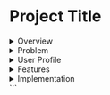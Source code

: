 # Project Title

<details>

<summary>Overview</summary>
## Overview

What is your app? Brief description in a couple of sentences.

My app will be a brand website to help a local wine importer to shine. Hopefully having his own website that showcases the products that he imports and the producers he works with. I want to include a find Us page that gives the user a list of restaurant were the importer's products are available. Hopefully my app will help him make more sale and in the futur I would like to create an inventory app for importers too! (This is for another time)

</details>

<details>
<summary>Problem</summary>
### Problem

Why is your app needed? Background information around any pain points or other reasons.

I personnaly think that in the world we live in, in 2024 and in a really dynamic and fast-paced city like Montreal, if you have a brand or side business and you don't have a good branding like an instagram page, functional website, your logo, to name a few, to highlight your products, it's really hard to grow and not be outshined by other similar businesses.

I think their will always be a need for a e-commerce plateform, especially user friendly one that are afforfable and if I can recreate even 10-15% of that for my capstone I would be really pleased. My goal is to keep working on it way after the bootcamp to make it way more complex.

</details>

<details>
<summary>User Profile</summary>
### User Profile

Who will use your app? How will they use it? Any special considerations that your app must take into account.

Hopefully my app would be used by two types of person.

First one : my client, who will be able to use his "backend" to upload pictures of his products with descriptions and prices to facilitate his sales.

second one: In this scenario, the users would use this website to read about my friend's imported wines, learn about wine production and be able to discover the great humans behind the wine bottle they shop for.

</details>
<details>
<summary>Features</summary>
### Features

List the functionality that your app will include. These can be written as user stories or descriptions with related details. Do not describe _how_ these features are implemented, only _what_ needs to be implemented.

-I would like to display about 10 new bottles on the home page, using a filter function to only keep the 10 first or the 10 last bottle of the array of bottles.

-The user will be able to read about wine producers carried by the importers.

-See what just came in on the main page, when the user hovers over the bottle it lets them see some details of the wine with a fun color transition (I want to see the bottle image still but with a overlay of gradient color with low opacity and text over it)

-See a live map where products can be wines can be found in Montreal and its surroundings.

-Read about the company's mission and who's the team behind.

</details>
<details>
<summary>Implementation</summary>
## Implementation

<details>
<summary>Tech Stack</summary>
### Tech Stack

List technologies that will be used in your app, including any libraries to save time or provide more functionality. Be sure to research any potential limitations.

I will be using:

-React
-React-router-dom
-Axios
-MySQL
-Sass (obvi)
-express

</details>
<details>
<summary>APIs</summary>
### APIs

List any external sources of data that will be used in your app.

I would like to use google Maps embeded map to show users where they can find the importer's bottle of wine in Montreal. Each marker will show a restaurant or store's name and address.

I will use my own API that hopefully is connected to my own database.

</details>
<details>
<summary>Sitemap</summary>
### Sitemap

In terms of what pages this website will showcase :

- About section that gives you a description of their mission with this company + a brief presentation of the team behind it.

- Find us section that will show the user where their products can be found in Quebec

- Producers section that give a description of who's being the production of every single bottle of wine and where they are from and which wine does the importer carry from them at the moment.

- Products section ordered by wine type (color probably) with a description from each bottle.

-I'll add a search bar that let you search your product by name or producer

- A listing section that will show a uploaded PDF with up to date stock that restaurant or an individual that would like to order for their own cellar.

</details>
<details>
<summary>Mockups</summary>
### Mockups

I have make a mockup of my Home and About sections.

![](./src/assets/Mockups/Home.png)
![](./src/assets/Mockups/About.png)
![](./src/assets/Mockups/findUs.png)
![](./src/assets/Mockups/Producers.png)
![](./src/assets/Mockups/ProducerDetail.png)
![](./src/assets/Mockups/Wines.png)
![](./src/assets/Mockups/WineDetails.png)
![](./src/assets/Mockups/Listing.png)

About (About.png)

</details>
<details>
<summary>Data</summary>
### Data

Describe your data and the relationships between them. You can show this visually using diagrams, or write it out.

I want to store my data in a database. This is what I really wanna play with for this Capstone, I wanna get comfortable with it.
I'd have 1 database, 2 tables. My only concern is how to store images, espcially if I want to store uploaded picture in the futur. I wanna say it should be in my public folder but I'm not sure yet.

1. Producers {
   producer_id
   producer_name
   producer_region
   producer_village
   producer_description
   producer_image
   wine_id (foreign key)
   }

2. Wines {
   wine_id
   wine_name
   wine_region
   wine_appellation
   wine_description
   wine_image
   wine_varietal
   }

![](./src/assets/Mockups/drawSQL-grand-ordinaire.png)

</details>
<details>
<summary>Endpoints</summary>
### Endpoints

<!-- "use client";

import { useState } from "react";
import {
APIProvider,
Map,
AdvancedMarker,
Pin,
InfoWindow,
} from "@vis.gl/react-google-maps";
import "./Map.scss"

const MapComp = () => {
const position = { lat: 45.508888, lng: -73.561668 };
const vinMonLapin = { lat: 45.53300094604492, lng: -73.61061096191406};
const [open, setOpen] = useState(false); -->

  <!-- return (
    <article className="map__container">
      <APIProvider apiKey={process.env.REACT_APP_GOOGLE_MAPS_KEY}>
        <div className="map">
          <Map zoom={13} center={position} mapId={process.env.REACT_APP_GOOGLE_MAPS_STYLE}>
            <AdvancedMarker position={vinMonLapin} onClick={() => setOpen(true)}>
              <Pin />
            </AdvancedMarker>

            {open && (
              <InfoWindow position={vinMonLapin} onCloseClick={() => setOpen(false)}>
                <p>Vin Mon Lapin</p>
             </InfoWindow>
            )}
          </Map>
        </div>
      </APIProvider>
    </article>  
  );
} -->

This is how I fetch GoogleMaps into my app. It takes a API key and a map style number. I already tested it and it works.

**GET /producers**

Get a list of all producers to display on the ProducerPage
Response:

![](./src/assets/Mockups/producers-data-database.png)

**GET /producers/:producerId**

Response:
![](./src/assets/Mockups/singleProducer.png)

**GET /products**

- Render every available bottle of wine on the /wines page

Response:
![](./src/assets/Mockups/producers-data-database.png)

**GET /products/:productId**

Response:

```

![](./src/assets/Mockups/singleproduct.png)


```

</details>
<details>
<summary>Auth</summary>
<!-- ### Auth

<!-- Does your project include any login or user profile functionality? If so, describe how authentication/authorization will be implemented.  -->

</details>
<details>
<summary>Roadmap</summary>
## Roadmap

Scope your project as a sprint. Break down the tasks that will need to be completed and map out timeframes for implementation. Think about what you can reasonably complete before the due date. The more detail you provide, the easier it will be to build.

1. Create a mock up of every pages to let me identify every component and see if I can easily repeat them on mulitple pages. This
2. Do the styling of my website (I like starting with what I'm really comfortable with) I probablye can have this done in a week.
3. Do the routes of my app (couple hours for sure)
4. Add functionality - hovering effect, map markers. (couple hours I think, one or two evenings)
5. backend functionnality - this will probably be my biggest chunk.

</details>
<details>
<summary>Nice-to-haves</summary>
## Nice-to-haves

I wanna add authentification to add an upload page for the admin.

In the future I would like to implement an ordering function directly from the website. Ordering wine in Quebec, beside directly from our liquor monopole is really complicated and I would like to make my friend's life easier by having his users be able to order directly from the website and pay. He would then receive a order confirmation and only have to arrange the shipping from SAQ then. Obviously from their end, the user would also receive a order confirmation from the email they provided.

I say in the futur because I wanna try to be realistic with what I think I can produce with the amount of time we will have after approval until our presentation day. It does drive me to think about what will be implementable afterward to greatlyt update his website's feature and showcase even more what I'm capable of.

</details>
</details>
```
